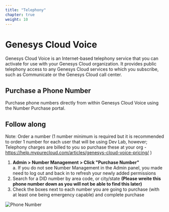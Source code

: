 ```yaml
---
title: "Telephony"
chapter: true
weight: 10
---
```



# Genesys Cloud Voice
Genesys Cloud Voice is an Internet-based telephony service that you can activate for use with your Genesys Cloud organization. It provides public telephony access to any Genesys Cloud services to which you subscribe, such as Communicate or the Genesys Cloud call center. 


## Purchase a Phone Number

Purchase phone numbers directly from within Genesys Cloud Voice using the Number Purchase portal.

## Follow along
Note: Order a number (1 number minimum is required but it is recommended to order 1 number for each user that will be using Dev Lab, however; Telephony charges are billed to you so purchase these at your org - https://help.mypurecloud.com/articles/genesys-cloud-voice-pricing/ ) 
1.	**Admin > Number Management > Click "Purchase Number"** <br>
a.	If you do not see Number Management in the Admin panel, you made need to log out and back in to refresh your newly added permissions
2.	Search for a DID number by area code, or city/state **(Please wreite this phone number down as you will not be able to find this later)**
3.	Check the boxes next to each number you are going to purchase (with at least one being emergency capable) and complete purchase

![Phone Number](/images/PhoneNumber.jpg)